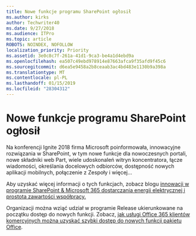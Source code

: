 ```yaml
---
title: Nowe funkcje programu SharePoint ogłosił
ms.author: kirks
author: Techwriter40
ms.date: 9/27/2018
ms.audience: ITPro
ms.topic: article
ROBOTS: NOINDEX, NOFOLLOW
localization_priority: Priority
ms.assetid: 3e0c8c7f-261a-41d1-9ca3-be4a1d4ebd9a
ms.openlocfilehash: ea507c49ebd978914e87663afca9f35afd9f45c6
ms.sourcegitcommit: d6ea5e9458a2b8ceaab3ac4bd483e1130b9a398a
ms.translationtype: MT
ms.contentlocale: pl-PL
ms.lasthandoff: 01/15/2019
ms.locfileid: "28304312"
---
```

# <a name="sharepoint-new-features-announced"></a>Nowe funkcje programu SharePoint ogłosił

Na konferencji Ignite 2018 firma Microsoft poinformowała, innowacyjne rozwiązania w SharePoint, w tym nowe funkcje dla nowoczesnych portali, nowe składniki web Part, wiele udoskonaleń witryn koncentratora, łącze wiadomości, określania docelowych odbiorców, dostępność nowych aplikacji mobilnych, połączenie z Zespoły i więcej...
  
Aby uzyskać więcej informacji o tych funkcjach, zobacz blogu [innowacji w programie SharePoint &amp; Microsoft 365 dostarczania energii elektrycznej i prostota zawartości współpracy.](https://go.microsoft.com/fwlink/?linkid=2026502)
  
Organizacji można wziąć udział w programie Release ukierunkowane na początku dostęp do nowych funkcji. Zobacz, [jak usługi Office 365 klientów komercyjnych można uzyskać szybki dostęp do nowych funkcji pakietu Office](https://go.microsoft.com/fwlink/?linkid=2026346).
  


